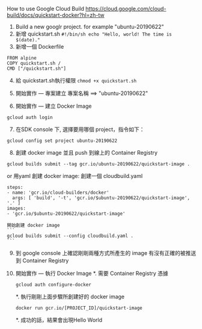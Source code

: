 How to use Google Cloud Build
https://cloud.google.com/cloud-build/docs/quickstart-docker?hl=zh-tw

1. Build a new googlr project. for example "ubuntu-20190622"
2. 新增 quickstart.sh
        ```
        #!/bin/sh
        echo "Hello, world! The time is $(date)."
        ```
3. 新增一個 Dockerfile
  ```
  FROM alpine
  COPY quickstart.sh /
  CMD ["/quickstart.sh"]
  ```
  4. 給 quickstart.sh執行權限
    ```
    chmod +x quickstart.sh
    ```
 5. 開始實作 — 專案建立
  專案名稱  ==> "ubuntu-20190622"
  
6. 開始實作 — 建立 Docker Image
  ```
  gcloud auth login
  ```
  
7. 在SDK console 下, 選擇要用哪個 project，指令如下：
  ```
  gcloud config set project ubuntu-20190622
  ```
  
 8. 創建 docker image 並且 push 到線上的 Container Registry
  ```
  gcloud builds submit --tag gcr.io/ubuntu-20190622/quickstart-image .
  ```
  or 用yaml 創建 docker image:
  創建一個 cloudbuild.yaml
  ```
  steps:
  - name: 'gcr.io/cloud-builders/docker'
    args: [ 'build', '-t', 'gcr.io/$ubuntu-20190622/quickstart-image', '.' ]
  images:
  - 'gcr.io/$ubuntu-20190622/quickstart-image'
  ```
    開始創建 docker image
    ```
    gcloud builds submit --config cloudbuild.yaml .
    ```
    
9. 到 google console 上確認剛剛兩種方式所產生的 image 有沒有正確的被推送到 Container Registry   

10. 開始實作 — 執行 Docker Image
    *. 需要 Container Registry 憑據
      ```
      gcloud auth configure-docker
      ```
    *. 執行剛剛上面步驟所創建好的 docker image
      ```
      docker run gcr.io/[PROJECT_ID]/quickstart-image
      ```
      
    *. 成功的話，結果會出現Hello World

